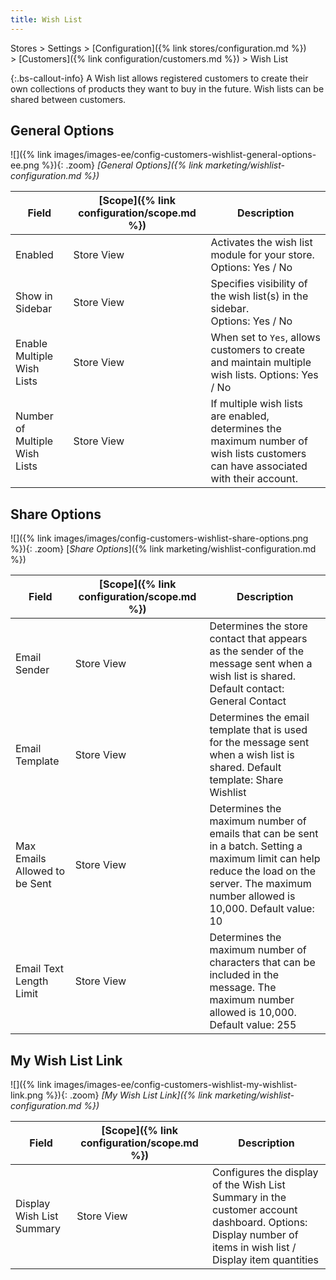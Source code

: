 ```yaml
---
title: Wish List
---
```


Stores > Settings > [Configuration]({% link stores/configuration.md %}) > [Customers]({% link configuration/customers.md %}) > Wish List

{:.bs-callout-info}
A Wish list allows registered customers to create their own collections of products they want to buy in the future. Wish lists can be shared between customers.

## General Options

![]({% link images/images-ee/config-customers-wishlist-general-options-ee.png %}){: .zoom}
_[General Options]({% link marketing/wishlist-configuration.md %})_

|Field|[Scope]({% link configuration/scope.md %})|Description|
|--- |--- |--- |
|Enabled|Store View|Activates the wish list module for your store. Options: Yes / No|
|Show in Sidebar|Store View|Specifies visibility of the wish list(s) in the sidebar. <br/>Options: Yes / No|
|<span class="ee-only">Enable Multiple Wish Lists</span>|Store View|When set to `Yes`, allows customers to create and maintain multiple wish lists. Options: Yes / No|
|<span class="ee-only">Number of Multiple Wish Lists</span>|Store View|If multiple wish lists are enabled, determines the maximum number of wish lists customers can have associated with their account.|

## Share Options

![]({% link images/images/config-customers-wishlist-share-options.png %}){: .zoom}
[_Share Options_]({% link marketing/wishlist-configuration.md %})

|Field|[Scope]({% link configuration/scope.md %})|Description|
|--- |--- |--- |
|Email Sender|Store View|Determines the store contact that appears as the sender of the message sent when a wish list is shared. Default contact: General Contact|
|Email Template|Store View|Determines the email template that is used for the message sent when a wish list is shared. Default template: Share Wishlist|
|Max Emails Allowed to be Sent|Store View|Determines the maximum number of emails that can be sent in a batch. Setting a maximum limit can help reduce the load on the server. The maximum number allowed is 10,000. Default value: 10|
|Email Text Length Limit|Store View|Determines the maximum number of characters that can be included in the message. The maximum number allowed is 10,000. Default value: 255|

## My Wish List Link

![]({% link images/images-ee/config-customers-wishlist-my-wishlist-link.png %}){: .zoom}
_[My Wish List Link]({% link marketing/wishlist-configuration.md %})_

|Field|[Scope]({% link configuration/scope.md %})|Description|
|--- |--- |--- |
|Display Wish List Summary|Store View|Configures the display of the Wish List Summary in the customer account dashboard. Options: Display number of items in wish list / Display item quantities|
